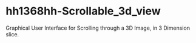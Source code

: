 # hh1368hh-Scrollable_3d_view
Graphical User Interface for Scrolling through a 3D Image, in 3 Dimension slice.
